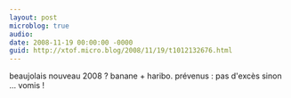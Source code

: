 ```yaml
---
layout: post
microblog: true
audio: 
date: 2008-11-19 00:00:00 -0000
guid: http://xtof.micro.blog/2008/11/19/t1012132676.html
---
```

beaujolais nouveau 2008 ? banane + haribo. prévenus : pas d'excès sinon ... vomis !
